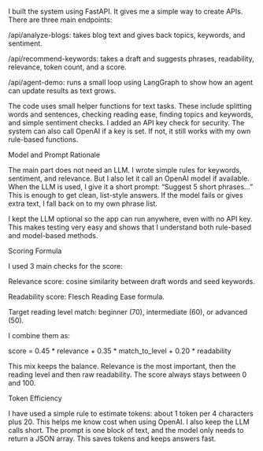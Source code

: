 I built the system using FastAPI. It gives me a simple way to create APIs. There are three main endpoints:

/api/analyze-blogs: takes blog text and gives back topics, keywords, and sentiment.

/api/recommend-keywords: takes a draft and suggests phrases, readability, relevance, token count, and a score.

/api/agent-demo: runs a small loop using LangGraph to show how an agent can update results as text grows.

The code uses small helper functions for text tasks. These include splitting words and sentences, checking reading ease, finding topics and keywords, and simple sentiment checks.
I added an API key check for security. The system can also call OpenAI if a key is set. If not, it still works with my own rule-based functions.

Model and Prompt Rationale

The main part does not need an LLM. I wrote simple rules for keywords, sentiment, and relevance. But I also let it call an OpenAI model if available.
When the LLM is used, I give it a short prompt: “Suggest 5 short phrases…” This is enough to get clean, list-style answers. If the model fails or gives extra text, I fall back on to my own phrase list.

I kept the LLM optional so the app can run anywhere, even with no API key. This makes testing very easy and shows that I understand both rule-based and model-based methods.

Scoring Formula

I used 3 main checks for the score:

Relevance score: cosine similarity between draft words and seed keywords.

Readability score: Flesch Reading Ease formula.

Target reading level match: beginner (70), intermediate (60), or advanced (50).

I combine them as:

score = 0.45 * relevance + 0.35 * match_to_level + 0.20 * readability

This mix keeps the balance. Relevance is the most important, then the reading level and  then raw readability. The score always stays between 0 and 100.

Token Efficiency

I have used a simple rule to estimate tokens: about 1 token per 4 characters plus 20. This helps me know cost when using OpenAI.
I also keep the LLM calls short. The prompt is one block of text, and the model only needs to return a JSON array. This saves tokens and keeps answers fast.